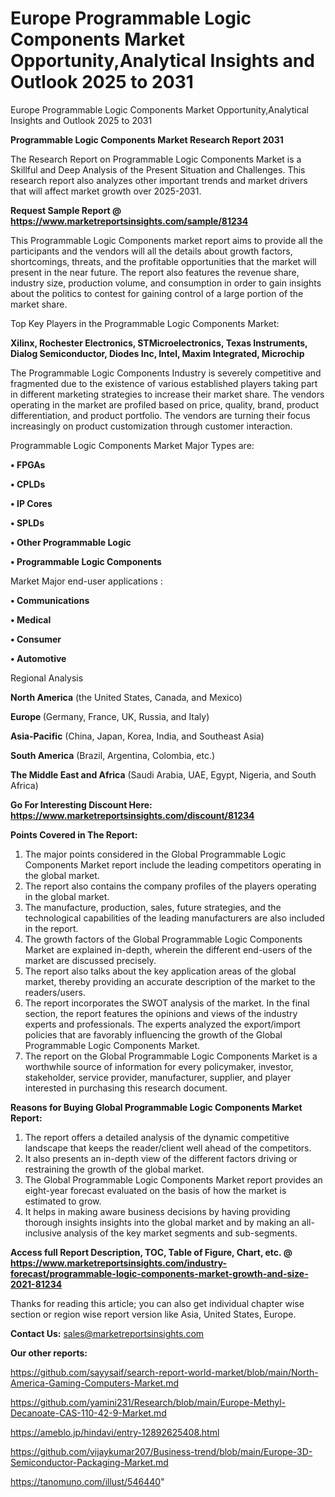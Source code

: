 # Europe Programmable Logic Components Market Opportunity,Analytical Insights and Outlook 2025 to 2031
Europe Programmable Logic Components Market Opportunity,Analytical Insights and Outlook 2025 to 2031

<strong>Programmable Logic Components Market Research Report 2031</strong>

The Research Report on Programmable Logic Components Market is a Skillful and Deep Analysis of the Present Situation and Challenges. This research report also analyzes other important trends and market drivers that will affect market growth over 2025-2031.

<strong>Request Sample Report @ <a href=https://www.marketreportsinsights.com/sample/81234>https://www.marketreportsinsights.com/sample/81234</a></strong>

This Programmable Logic Components market report aims to provide all the participants and the vendors will all the details about growth factors, shortcomings, threats, and the profitable opportunities that the market will present in the near future. The report also features the revenue share, industry size, production volume, and consumption in order to gain insights about the politics to contest for gaining control of a large portion of the market share.

Top Key Players in the Programmable Logic Components Market:

<strong>Xilinx, Rochester Electronics, STMicroelectronics, Texas Instruments, Dialog Semiconductor, Diodes Inc, Intel, Maxim Integrated, Microchip</strong>

The Programmable Logic Components Industry is severely competitive and fragmented due to the existence of various established players taking part in different marketing strategies to increase their market share. The vendors operating in the market are profiled based on price, quality, brand, product differentiation, and product portfolio. The vendors are turning their focus increasingly on product customization through customer interaction.

Programmable Logic Components Market Major Types are:

<strong>• FPGAs

• CPLDs

• IP Cores

• SPLDs

• Other Programmable Logic

• Programmable Logic Components</strong>

Market Major end-user applications :

<strong>• Communications

• Medical

• Consumer

• Automotive</strong>

Regional Analysis

</u><strong><b>North America</b></strong> (the United States, Canada, and Mexico)

<strong><b>Europe </b></strong>(Germany, France, UK, Russia, and Italy)

<strong><b>Asia-Pacific</b></strong> (China, Japan, Korea, India, and Southeast Asia)

<strong><b>South America</b></strong> (Brazil, Argentina, Colombia, etc.)

<strong><b>The Middle East and Africa</b></strong> (Saudi Arabia, UAE, Egypt, Nigeria, and South Africa)

<strong>Go For Interesting Discount Here: <a href=https://www.marketreportsinsights.com/discount/81234>https://www.marketreportsinsights.com/discount/81234</a></strong>

<strong>Points Covered in The Report:</strong>
<ol>
  <li>The major points considered in the Global Programmable Logic Components Market report include the leading competitors operating in the global market.</li>
  <li>The report also contains the company profiles of the players operating in the global market.</li>
  <li>The manufacture, production, sales, future strategies, and the technological capabilities of the leading manufacturers are also included in the report.</li>
  <li>The growth factors of the Global Programmable Logic Components Market are explained in-depth, wherein the different end-users of the market are discussed precisely.</li>
  <li>The report also talks about the key application areas of the global market, thereby providing an accurate description of the market to the readers/users.</li>
  <li>The report incorporates the SWOT analysis of the market. In the final section, the report features the opinions and views of the industry experts and professionals. The experts analyzed the export/import policies that are favorably influencing the growth of the Global Programmable Logic Components Market.</li>
  <li>The report on the Global Programmable Logic Components Market is a worthwhile source of information for every policymaker, investor, stakeholder, service provider, manufacturer, supplier, and player interested in purchasing this research document.</li>
</ol>
<strong>Reasons for Buying Global Programmable Logic Components Market Report:</strong>

<ol>
  <li>The report offers a detailed analysis of the dynamic competitive landscape that keeps the reader/client well ahead of the competitors.</li>
  <li>It also presents an in-depth view of the different factors driving or restraining the growth of the global market.</li>
  <li>The Global Programmable Logic Components Market report provides an eight-year forecast evaluated on the basis of how the market is estimated to grow.</li>
  <li>It helps in making aware business decisions by having providing thorough insights insights into the global market and by making an all-inclusive analysis of the key market segments and sub-segments.</li>
</ol>
<strong>Access full Report Description, TOC, Table of Figure, Chart, etc. @ <a href=https://www.marketreportsinsights.com/industry-forecast/programmable-logic-components-market-growth-and-size-2021-81234>https://www.marketreportsinsights.com/industry-forecast/programmable-logic-components-market-growth-and-size-2021-81234</a></strong>


Thanks for reading this article; you can also get individual chapter wise section or region wise report version like Asia, United States, Europe.

<strong>Contact Us:</strong>
sales@marketreportsinsights.com

<strong>Our other reports:</strong>

<a href=https://github.com/sayysaif/search-report-world-market/blob/main/North-America-Gaming-Computers-Market.md>https://github.com/sayysaif/search-report-world-market/blob/main/North-America-Gaming-Computers-Market.md</a>

<a href=https://github.com/yamini231/Research/blob/main/Europe-Methyl-Decanoate-CAS-110-42-9-Market.md>https://github.com/yamini231/Research/blob/main/Europe-Methyl-Decanoate-CAS-110-42-9-Market.md</a>

<a href=https://ameblo.jp/hindavi/entry-12892625408.html>https://ameblo.jp/hindavi/entry-12892625408.html</a>

<a href=https://github.com/vijaykumar207/Business-trend/blob/main/Europe-3D-Semiconductor-Packaging-Market.md>https://github.com/vijaykumar207/Business-trend/blob/main/Europe-3D-Semiconductor-Packaging-Market.md</a>

<a href=https://tanomuno.com/illust/546440>https://tanomuno.com/illust/546440</a>"

